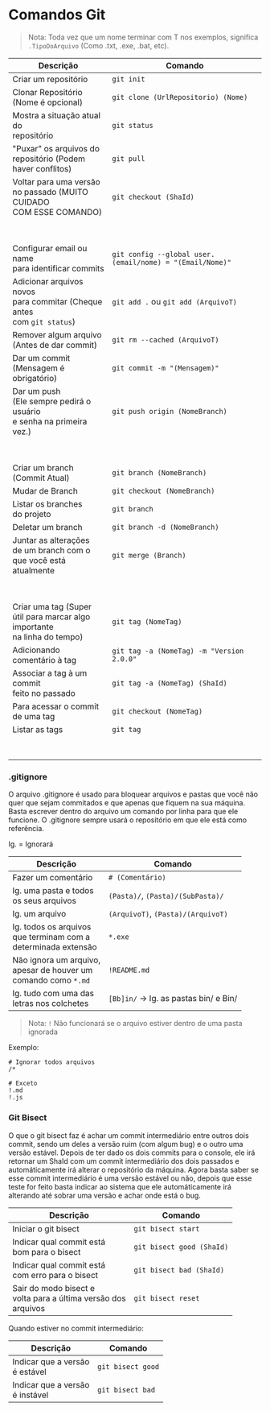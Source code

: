 # Comandos Git

> Nota: Toda vez que um nome terminar com T nos exemplos, significa `.TipoDoArquivo` (Como .txt, .exe, .bat, etc).

| Descrição | Comando |
| --- | --- |
| Criar um repositório | `git init` |
| Clonar Repositório<br> (Nome é opcional) | `git clone (UrlRepositorio) (Nome)` |
| Mostra a situação atual do<br> repositório | `git status` |
| "Puxar" os arquivos do<br> repositório (Podem haver conflitos) | `git pull` |
| Voltar para uma versão<br> no passado (MUITO CUIDADO<br> COM ESSE COMANDO) | `git checkout (ShaId)`|
| <br><br> | |
| Configurar email ou name<br> para identificar commits | `git config --global user.(email/nome) = "(Email/Nome)"` |
| Adicionar arquivos novos<br>para commitar (Cheque antes <br>com `git status`) | `git add .` ou `git add (ArquivoT)` |
| Remover algum arquivo<br> (Antes de dar commit) | `git rm --cached (ArquivoT)` |
| Dar um commit<br>(Mensagem é obrigatório) | `git commit -m "(Mensagem)"` |
| Dar um push<br>(Ele sempre pedirá o usuário<br> e senha na primeira vez.) | `git push origin (NomeBranch)` |
| <br><br> | |
| Criar um branch<br>(Commit Atual) | `git branch (NomeBranch)` |
| Mudar de Branch | `git checkout (NomeBranch)` |
| Listar os branches <br> do projeto | `git branch` |
| Deletar um branch | `git branch -d (NomeBranch)` |
| Juntar as alterações <br>de um branch com o<br>que você está <br>atualmente | `git merge (Branch)` |
|<br><br> | |
| Criar uma tag (Super <br>útil para marcar algo importante<br> na linha do tempo) | `git tag (NomeTag)` |
| Adicionando comentário à tag | `git tag -a (NomeTag) -m "Version 2.0.0"` |
| Associar a tag à um commit<br> feito no passado |  `git tag -a (NomeTag) (ShaId)`|
| Para acessar o commit<br> de uma tag | `git checkout (NomeTag)` |
| Listar as tags | `git tag` |
| <br><br> |  |

### .gitignore

O arquivo .gitignore é usado para bloquear arquivos e pastas que você não quer que sejam commitados e que apenas que fiquem na sua máquina. Basta escrever dentro do arquivo um comando por linha para que ele funcione. O .gitignore sempre usará o repositório em que ele está como referência.<br>

Ig. = Ignorará

| Descrição | Comando |
| --- | --- |
| Fazer um comentário | `# (Comentário)` |
| Ig. uma pasta e todos<br>os seus arquivos | `(Pasta)/`, `(Pasta)/(SubPasta)/` |
| Ig. um arquivo | `(ArquivoT)`, `(Pasta)/(ArquivoT)` |
| Ig. todos os arquivos<br> que terminam com a<br> determinada extensão | `*.exe` |
| Não ignora um arquivo,<br> apesar de houver um<br> comando como `*.md` | `!README.md`|
| Ig. tudo com uma das<br> letras nos colchetes | `[Bb]in/` -> Ig. as pastas bin/ e Bin/  |

> Nota: `!` Não funcionará se o arquivo estiver dentro de uma pasta ignorada

Exemplo:

```
# Ignorar todos arquivos
/*

# Exceto
!.md
!.js
```

### Git Bisect

O que o git bisect faz é achar um commit intermediário entre outros dois commit, sendo um deles a versão ruim (com algum bug) e o outro uma versão estável. Depois de ter dado os dois commits para o console, ele irá retornar um ShaId com um commit intermediário dos dois passados e automáticamente irá alterar o repositório da máquina. Agora basta saber se esse commit intermediário é uma versão estável ou não, depois que esse teste for feito basta indicar ao sistema que ele automáticamente irá alterando até sobrar uma versão e achar onde está o bug.

| Descrição | Comando |
| --- | --- |
| Iniciar o git bisect | `git bisect start` |
| Indicar qual commit está<br> bom para o bisect | `git bisect good (ShaId)` |
| Indicar qual commit está<br> com erro para o bisect | `git bisect bad (ShaId)` |
| Sair do modo bisect e<br> volta para a última versão dos<br> arquivos | `git bisect reset` |

Quando estiver no commit intermediário:

| Descrição | Comando |
| --- | --- |
| Indicar que a versão <br> é estável | `git bisect good` |
| Indicar que a versão <br> é instável | `git bisect bad` |